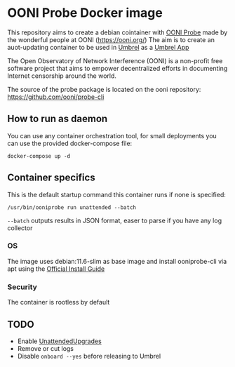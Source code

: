 # OONI Probe Docker image

This repository aims to create a debian cointainer with [OONI Probe](https://github.com/ooni/probe) made by the wonderful people at OONI (https://ooni.org/) 
The aim is to create an auot-updating container to be used in [Umbrel](https://github.com/getumbrel/umbrel) as a [Umbrel App](https://github.com/getumbrel/umbrel-apps)

The Open Observatory of Network Interference (OONI) is a non-profit free software project that aims to empower decentralized efforts in documenting Internet censorship around the world.

The source of the probe package is located on the ooni repository: https://github.com/ooni/probe-cli

## How to run as daemon
You can use any container orchestration tool, for small deployments you can use the provided docker-compose file:
```
docker-compose up -d
```

## Container specifics
This is the default startup command this container runs if none is specified:
```
/usr/bin/ooniprobe run unattended --batch
```
`--batch` outputs results in JSON format, easer to parse if you have any log collector

### OS
The image uses debian:11.6-slim as base image and install ooniprobe-cli via apt using the [Official Install Guide](https://ooni.org/install/cli/ubuntu-debian) 

### Security
The container is rootless by default

## TODO
- Enable [UnattendedUpgrades](https://wiki.debian.org/UnattendedUpgrades)
- Remove or cut logs
- Disable `onboard --yes` before releasing to Umbrel